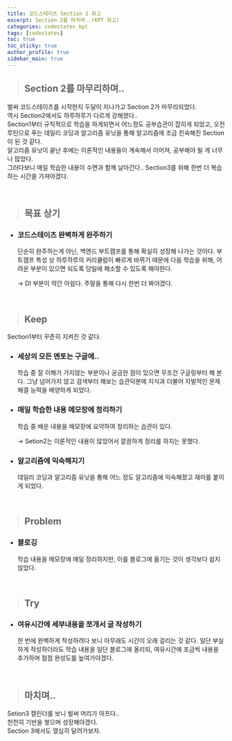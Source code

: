 ```yaml
---
title: 코드스테이츠 Section 2 회고
excerpt: Section 2를 마치며..(KPT 회고)
categories: codestates_kpt
tags: [codestates]
toc: true
toc_sticky: true
author_profile: true
sidebar_main: true
---
```


> ## Section 2를 마무리하며..

벌써 코드스테이츠를 시작한지 두달이 지나가고
Section 2가 마무리되었다.   
역시 Section2에서도 하루하루가 다르게 강해졌다..   
Section1부터 규칙적으로 학습을 하게되면서 어느정도 공부습관이 잡히게 되었고, 오전 루틴으로 푸는 데일리 코딩과 알고리즘 유닛을 통해 알고리즘에 조금 친숙해진 Section이 된 것 같다.   
알고리즘 유닛이 끝난 후에는 이론적인 내용들이 계속해서 이어져, 공부해야 될 게 너무나 많았다.  
그러다보니 매일 학습한 내용이 수면과 함께 날아간다.. 
Section3를 위해 한번 더 복습하는 시간을 가져야겠다.

<br>

> ## 목표 상기

- ### 코드스테이츠 완벽하게 완주하기  

    단순히 완주하는게 아닌, 백엔드 부트캠프를 통해 확실히 성장해 나가는 것이다. 부트캠프 특성 상 하루하루의 커리큘럼이 빠르게 바뀌기 때문에 다음 학습을 위해, 어려운 부분이 있으면 되도록 당일에 해소할 수 있도록 해야한다.

    -> DI 부분이 약간 아쉽다. 주말을 통해 다시 한번 더 봐야겠다.

<br>

> ## Keep

Section1부터 꾸준히 지켜진 것 같다.

- ### 세상의 모든 멘토는 구글에..  
    학습 중 잘 이해가 가지않는 부분이나 궁금한 점이 있으면 무조건 구글링부터 해 본다.
    그냥 넘어가지 않고 검색부터 해보는 습관덕분에 지식과 더불어 자발적인 문제 해결 능력을 배양하게 되었다.

- ### 매일 학습한 내용 메모장에 정리하기
    학습 중 배운 내용을 메모장에 요약하여 정리하는 습관이 있다. 

    -> Setion2는 이론적인 내용이 많았어서 깔끔하게 정리를 하지는 못했다.     
    
- ### 알고리즘에 익숙해지기
    데일리 코딩과 알고리즘 유닛을 통해 어느 정도 알고리즘에 익숙해졌고 재미를 붙이게 되었다.

<br>

> ## Problem 

- ### 블로깅
    학습 내용을 메모장에 매일 정리하지만, 이를 블로그에 옮기는 것이 생각보다 쉽지 않았다.
     
<br>

> ## Try

- ### 여유시간에 세부내용을 쪼개서 글 작성하기
    한 번에 완벽하게 작성하려다 보니 아무래도 시간이 오래 걸리는 것 같다.
    일단 부실하게 작성하더라도 학습 내용을 일단 블로그에 올리되, 여유시간에 조금씩 내용을 추가하며 점점 완성도를 높여가야겠다.


<br>

> ## 마치며..


Setion3 캘린더를 보니 벌써 머리가 아프다..  
천천히 기반을 쌓으며 성장해야겠다.  
Section 3에서도 열심히 달려가보자.        




